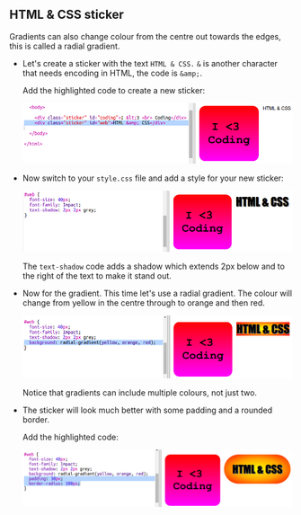 ## HTML & CSS sticker

Gradients can also change colour from the centre out towards the edges, this is called a radial gradient.

+ Let's create a sticker with the text `HTML & CSS.` `&` is another character that needs encoding in HTML, the code is `&amp;`.
    
    Add the highlighted code to create a new sticker:
    
    ![captura de pantalla](images/stickers-web-html.png)

+ Now switch to your `style.css` file and add a style for your new sticker:
    
    ![captura de pantalla](images/stickers-web-font.png)
    
    The `text-shadow` code adds a shadow which extends 2px below and to the right of the text to make it stand out.

+ Now for the gradient. This time let's use a radial gradient. The colour will change from yellow in the centre through to orange and then red.
    
    ![captura de pantalla](images/stickers-web-gradient.png)
    
    Notice that gradients can include multiple colours, not just two.

+ The sticker will look much better with some padding and a rounded border.
    
    Add the highlighted code:
    
    ![captura de pantalla](images/stickers-web-padding.png)